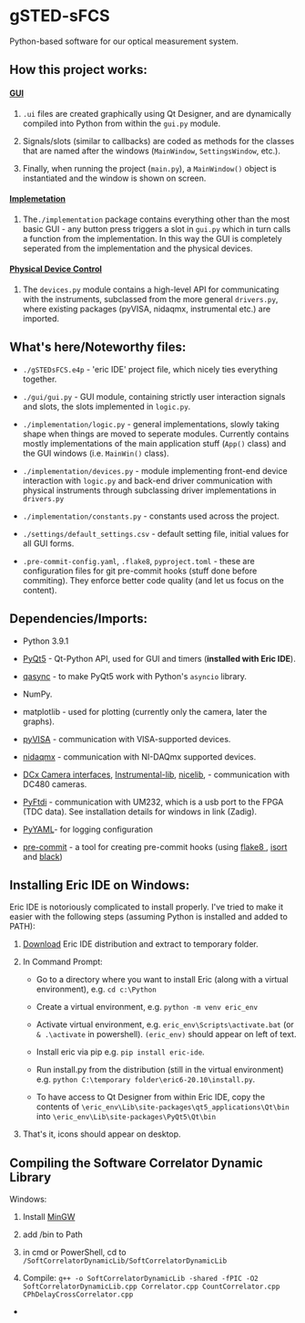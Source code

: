 # gSTED-sFCS

Python-based software for our optical measurement system.

## How this project works:

#### <u>GUI</u>

1. `.ui` files are created graphically using Qt Designer, and are dynamically compiled into Python from within the `gui.py` module.

2. Signals/slots (similar to callbacks) are coded as methods for the classes that are named after the windows (`MainWindow`, `SettingsWindow`, etc.).

3. Finally, when running the project (`main.py`), a `MainWindow()` object is instantiated and the window is shown on screen.

#### <u>Implemetation</u>

1. The`./implementation` package contains everything other than the most basic GUI - any button press triggers a slot in `gui.py` which in turn calls a function from the implementation. In this way the GUI is completely seperated from the implementation and the physical devices.

#### <u>Physical Device Control</u>

1. The `devices.py` module contains a high-level API for communicating with the instruments, subclassed from the more general `drivers.py`, where existing packages (pyVISA, nidaqmx, instrumental etc.) are imported.

## What's here/Noteworthy files:

- `./gSTEDsFCS.e4p` - 'eric IDE' project file, which nicely ties everything together.

- `./gui/gui.py` - GUI module, containing strictly user interaction signals and slots, the slots implemented in `logic.py`.

- `./implementation/logic.py` - general implementations, slowly taking shape when things are moved to seperate modules. Currently contains mostly implementations of the main application stuff (`App()` class) and the GUI windows (i.e. `MainWin()` class).

- `./implementation/devices.py` - module implementing front-end device interaction with `logic.py` and back-end driver communication with physical instruments through subclassing driver implementations in `drivers.py`

- `./implementation/constants.py` - constants used across the project.

- `./settings/default_settings.csv` - default setting file, initial values for all GUI forms.

- `.pre-commit-config.yaml`, `.flake8`, `pyproject.toml` - these are configuration files for git pre-commit hooks (stuff done before commiting). They enforce better code quality (and let us focus on the content).

## Dependencies/Imports:

- Python 3.9.1

- [PyQt5](https://pypi.org/project/PyQt5/) - Qt-Python API, used for GUI and timers (**installed with Eric IDE**).

- [qasync](https://github.com/CabbageDevelopment/qasync) - to make PyQt5 work with Python's `asyncio` library.

- NumPy.

- matplotlib - used for plotting (currently only the camera, later the graphs).

- [pyVISA](https://pypi.org/project/PyVISA/) - communication with VISA-supported devices.

- [nidaqmx](https://pypi.org/project/nidaqmx/) - communication with NI-DAQmx supported devices.

- [DCx Camera interfaces](https://www.thorlabs.com/software_pages/ViewSoftwarePage.cfm?Code=ThorCam), [Instrumental-lib](https://pypi.org/project/Instrumental-lib/), [nicelib](https://pypi.org/project/NiceLib/),  - communication with DC480 cameras.

- [PyFtdi](https://eblot.github.io/pyftdi/installation.html) - communication with UM232, which is a usb port to the FPGA (TDC data). See installation details for windows in link (Zadig).

- [PyYAML](https://pypi.org/project/PyYAML/)- for logging configuration

- [pre-commit](https://pypi.org/project/pre-commit/) - a tool for creating pre-commit hooks (using [flake8 ](https://pypi.org/project/flake8/), [isort ](https://pypi.org/project/isort/) and [black](https://pypi.org/project/black/))

## Installing Eric IDE on Windows:

Eric IDE is notoriously complicated to install properly. I've tried to make it easier with the following steps (assuming Python is installed and added to PATH):

1. [Download](https://sourceforge.net/projects/eric-ide/) Eric IDE distribution and extract to temporary folder.

2. In Command Prompt:
   
   * Go to a directory where you want to install Eric (along with a virtual environment), e.g. `cd c:\Python`
   
   * Create a virtual environment, e.g. `python -m venv eric_env`
   
   * Activate virtual environment, e.g. `eric_env\Scripts\activate.bat` (or `& .\activate` in powershell). `(eric_env)` should appear on left of text.
   
   * Install eric via pip e.g. `pip install eric-ide`.
   
   * Run install.py from the distribution (still in the virtual environment) e.g. `python C:\temporary folder\eric6-20.10\install.py`.
   
   * To have access to Qt Designer from within Eric IDE, copy the contents of `\eric_env\Lib\site-packages\qt5_applications\Qt\bin` into `\eric_env\Lib\site-packages\PyQt5\Qt\bin`

3. That's it, icons should appear on desktop.

## Compiling the Software Correlator Dynamic Library

Windows:

1. Install [MinGW](https://sourceforge.net/projects/mingw/)

2. add /bin to Path

3. in cmd or PowerShell, cd to `/SoftCorrelatorDynamicLib/SoftCorrelatorDynamicLib`

4. Compile: `g++ -o SoftCorrelatorDynamicLib -shared -fPIC -O2 SoftCorrelatorDynamicLib.cpp Correlator.cpp CountCorrelator.cpp CPhDelayCrossCorrelator.cpp`
* 

